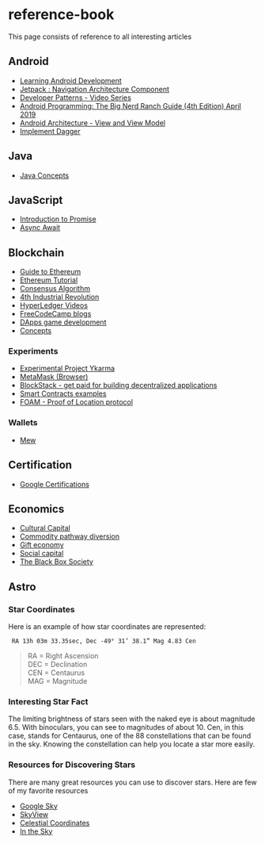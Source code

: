 # reference-book
This page consists of reference to all interesting articles

## Android
- [Learning Android Development](https://android.jlelse.eu/learning-android-development-in-2018-part-1-83a514f6a205)
- [Jetpack : Navigation Architecture Component](https://medium.com/deemaze-software/android-jetpack-navigation-architecture-component-b603c9a8100c)
- [Developer Patterns - Video Series](https://www.youtube.com/playlist?list=PLWz5rJ2EKKc-lJo_RGGXL2Psr8vVCTWjM)
- [Android Programming: The Big Nerd Ranch Guide (4th Edition) April 2019](https://www.amazon.com/Android-Programming-Ranch-Guide-Guides/dp/0135245125/ref=dp_ob_title_bk)
- [Android Architecture - View and View Model](https://android.jlelse.eu/android-architecture-communication-between-viewmodel-and-view-ce14805d72bf)
- [Implement Dagger](https://android.jlelse.eu/7-steps-to-implement-dagger-2-in-android-dabc16715a3a)

## Java
- [Java Concepts](http://javapractices.com/home/HomeAction.do)

## JavaScript
- [Introduction to Promise](http://techinpink.com/2017/02/24/introduction-to-javascript-promises/)
- [Async Await](https://scotch.io/tutorials/asynchronous-javascript-using-async-await)

## Blockchain 
- [Guide to Ethereum](https://medium.com/coinmonks/pauls-guide-to-ethereum-280be582653)
- [Ethereum Tutorial](https://medium.com/coinmonks/what-is-a-blockchain-and-its-purpose-42f462e017ed)
- [Consensus Algorithm](https://medium.com/coinbundle/consensus-algorithms-dfa4f355259d)
- [4th Industrial Revolution](https://media.consensys.net/welcome-to-the-fourth-industrial-revolution-19-blockchain-predictions-for-2019-8b2e542bf86a)
- [HyperLedger Videos](https://www.hyperledger.org/resources/videos)
- [FreeCodeCamp blogs](https://medium.freecodecamp.org/tagged/blockchain)
- [DApps game development](https://cryptozombies.io)
- [Concepts](https://www.youtube.com/watch?v=hYip_Vuv8J0)

### Experiments
- [Experimental Project Ykarma](https://github.com/rezendi/ykarma)
- [MetaMask (Browser)](https://metamask.io)
- [BlockStack - get paid for building decentralized applications](https://blockstack.org)
- [Smart Contracts examples](https://hackernoon.com/a-simple-framework-for-understanding-smart-contract-applications-18fd78080436)
- [FOAM - Proof of Location protocol](https://foam.space)

### Wallets
- [Mew](https://www.myetherwallet.com/#contracts)

## Certification
- [Google Certifications](https://developers.google.com/training/certification/)

## Economics
- [Cultural Capital](https://en.wikipedia.org/wiki/Cultural_capital)
- [Commodity pathway diversion](https://en.wikipedia.org/wiki/Commodity_pathway_diversion)
- [Gift economy](https://en.wikipedia.org/wiki/Gift_economy)
- [Social capital](https://en.wikipedia.org/wiki/Social_capital)
- [The Black Box Society](http://www.hup.harvard.edu/catalog.php?isbn=9780674368279)

## Astro

### Star Coordinates
Here is an example of how star coordinates are represented:

``` RA 13h 03m 33.35sec, Dec -49° 31’ 38.1” Mag 4.83 Cen```

> RA = Right Ascension <br>
> DEC = Declination <br>
> CEN = Centaurus <br>
> MAG = Magnitude <br>

### Interesting Star Fact
The limiting brightness of stars seen with the naked eye is about magnitude 6.5. With binoculars, you can see to magnitudes of about 10. Cen, in this case, stands for Centaurus, one of the 88 constellations that can be found in the sky. Knowing the constellation can help you locate a star more easily.

### Resources for Discovering Stars
There are many great resources you can use to discover stars. Here are few of my favorite resources
- [Google Sky](https://www.google.com/sky/)
- [SkyView](https://skyview.gsfc.nasa.gov/blog/index.php/2012/12/04/can-you-help-me-find-a-star/)
- [Celestial Coordinates](http://cse.ssl.berkeley.edu/SegwayEd/lessons/findplanets/coordinates.html)
- [In the Sky](https://in-the-sky.org/skymap.php)

